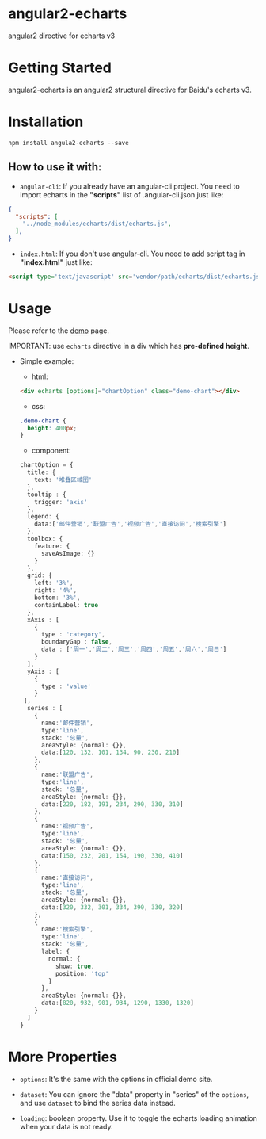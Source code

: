 # angular2-echarts
angular2 directive for echarts v3

# Getting Started
angular2-echarts is an angular2 structural directive for Baidu's echarts v3.

# Installation
```
npm install angula2-echarts --save
```

## How to use it with:
+ `angular-cli`: If you already have an angular-cli project. You need to import echarts in the **"scripts"** list of .angular-cli.json  just like:

```json
{
  "scripts": [
    "../node_modules/echarts/dist/echarts.js",
  ],
}
```

+ `index.html`: If you don't use angular-cli. You need to add script tag in **"index.html"** just like:

```html
<script type='text/javascript' src='vendor/path/echarts/dist/echarts.js'></script>
```

# Usage
Please refer to the [demo](http://xieziyu.github.io) page. 

IMPORTANT: use `echarts` directive in a div which has **pre-defined height**.

+ Simple example:

  + html:
  ```html
  <div echarts [options]="chartOption" class="demo-chart"></div>
  ```

  + css:
  ```css
  .demo-chart {
    height: 400px;
  }
  ```

  + component:
  ```typescript
  chartOption = {
    title: {
      text: '堆叠区域图'
    },
    tooltip : {
      trigger: 'axis'
    },
    legend: {
      data:['邮件营销','联盟广告','视频广告','直接访问','搜索引擎']
    },
    toolbox: {
      feature: {
        saveAsImage: {}
      }
    },
    grid: {
      left: '3%',
      right: '4%',
      bottom: '3%',
      containLabel: true
    },
    xAxis : [
      {
        type : 'category',
        boundaryGap : false,
        data : ['周一','周二','周三','周四','周五','周六','周日']
      }
    ],
    yAxis : [
      {
        type : 'value'
      }
   ],
    series : [
      {
        name:'邮件营销',
        type:'line',
        stack: '总量',
        areaStyle: {normal: {}},
        data:[120, 132, 101, 134, 90, 230, 210]
      },
      {
        name:'联盟广告',
        type:'line',
        stack: '总量',
        areaStyle: {normal: {}},
        data:[220, 182, 191, 234, 290, 330, 310]
      },
      {
        name:'视频广告',
        type:'line',
        stack: '总量',
        areaStyle: {normal: {}},
        data:[150, 232, 201, 154, 190, 330, 410]
      },
      {
        name:'直接访问',
        type:'line',
        stack: '总量',
        areaStyle: {normal: {}},
        data:[320, 332, 301, 334, 390, 330, 320]
      },
      {
        name:'搜索引擎',
        type:'line',
        stack: '总量',
        label: {
          normal: {
            show: true,
            position: 'top'
          }
        },
        areaStyle: {normal: {}},
        data:[820, 932, 901, 934, 1290, 1330, 1320]
      }
    ]
  }
  ```

# More Properties
+ `options`: It's the same with the options in official demo site.

+ `dataset`: You can ignore the "data" property in "series" of the `options`, and use `dataset` to bind the series data instead.

+ `loading`: boolean property. Use it to toggle the echarts loading animation when your data is not ready.